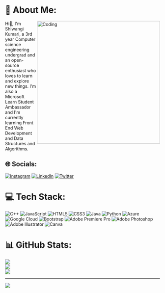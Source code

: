 # 💫 About Me:
<img align="right" alt="Coding" width="400" src="https://cdn.dribbble.com/users/1738955/screenshots/15406497/media/0bd07e962f5b7acb180b77b2bdd6b9f9.gif">

Hi👋, I'm Shiwangi Kumari, a 3rd year Computer science engineering undergrad and an open-source enthusiast who loves to learn and explore new things. I'm also a Microsoft Learn Student Ambassador and I'm currently learning Front End Web Development and Data Structures and Algorithms.


## 🌐 Socials:
[![Instagram](https://img.shields.io/badge/Instagram-%23E4405F.svg?logo=Instagram&logoColor=white)](https://instagram.com/https://instagram.com/shiwangi8031?igshid=YmMyMTA2M2Y=) [![LinkedIn](https://img.shields.io/badge/LinkedIn-%230077B5.svg?logo=linkedin&logoColor=white)](https://linkedin.com/in/shiwangi-kumari-5b0b3b1b7) [![Twitter](https://img.shields.io/badge/Twitter-%231DA1F2.svg?logo=Twitter&logoColor=white)](https://twitter.com/https://twitter.com/sshiwangi770?t=RA2IHI-ERCHXTvi6nV0pDQ&s=09)

# 💻 Tech Stack:
![C++](https://img.shields.io/badge/c++-%2300599C.svg?style=for-the-badge&logo=c%2B%2B&logoColor=white) ![JavaScript](https://img.shields.io/badge/javascript-%23323330.svg?style=for-the-badge&logo=javascript&logoColor=%23F7DF1E) ![HTML5](https://img.shields.io/badge/html5-%23E34F26.svg?style=for-the-badge&logo=html5&logoColor=white) ![CSS3](https://img.shields.io/badge/css3-%231572B6.svg?style=for-the-badge&logo=css3&logoColor=white) ![Java](https://img.shields.io/badge/java-%23ED8B00.svg?style=for-the-badge&logo=java&logoColor=white) ![Python](https://img.shields.io/badge/python-3670A0?style=for-the-badge&logo=python&logoColor=ffdd54) ![Azure](https://img.shields.io/badge/azure-%230072C6.svg?style=for-the-badge&logo=azure-devops&logoColor=white) ![Google Cloud](https://img.shields.io/badge/Google%20Cloud-%234285F4.svg?style=for-the-badge&logo=google-cloud&logoColor=white) ![Bootstrap](https://img.shields.io/badge/bootstrap-%23563D7C.svg?style=for-the-badge&logo=bootstrap&logoColor=white) ![Adobe Premiere Pro](https://img.shields.io/badge/Adobe%20Premiere%20Pro-9999FF.svg?style=for-the-badge&logo=Adobe%20Premiere%20Pro&logoColor=white) ![Adobe Photoshop](https://img.shields.io/badge/adobephotoshop-%2331A8FF.svg?style=for-the-badge&logo=adobephotoshop&logoColor=white) ![Adobe Illustrator](https://img.shields.io/badge/adobeillustrator-%23FF9A00.svg?style=for-the-badge&logo=adobeillustrator&logoColor=white) ![Canva](https://img.shields.io/badge/Canva-%2300C4CC.svg?style=for-the-badge&logo=Canva&logoColor=white)
# 📊 GitHub Stats:
![](https://github-readme-stats.vercel.app/api?username=sshiwangi&theme=dark&hide_border=false&include_all_commits=false&count_private=false)<br/>
![](https://github-readme-streak-stats.herokuapp.com/?user=sshiwangi&theme=dark&hide_border=false)<br/>
![](https://github-readme-stats.vercel.app/api/top-langs/?username=sshiwangi&theme=dark&hide_border=false&include_all_commits=false&count_private=false&layout=compact)

---
[![](https://visitcount.itsvg.in/api?id=sshiwangi&icon=0&color=0)](https://visitcount.itsvg.in)

